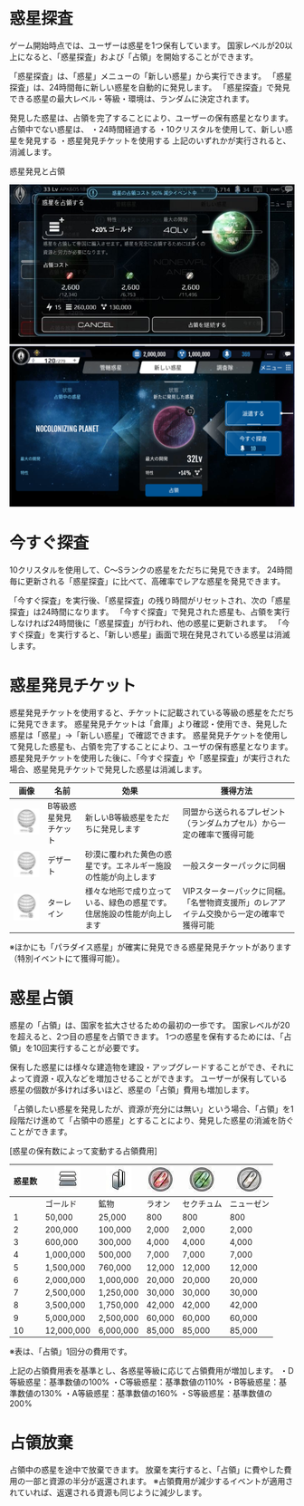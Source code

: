 # 惑星探査

ゲーム開始時点では、ユーザーは惑星を1つ保有しています。
国家レベルが20以上になると、「惑星探査」および「占領」を開始することができます。

「惑星探査」は、「惑星」メニューの「新しい惑星」から実行できます。
「惑星探査」は、24時間毎に新しい惑星を自動的に発見します。
「惑星探査」で発見できる惑星の最大レベル・等級・環境は、ランダムに決定されます。

発見した惑星は、占領を完了することにより、ユーザーの保有惑星となります。
占領中でない惑星は、
・24時間経過する
・10クリスタルを使用して、新しい惑星を発見する
・惑星発見チケットを使用する
上記のいずれかが実行されると、消滅します。

惑星発見と占領

![](_images/1432107636.jpg) ![](_images/9.png)

# 今すぐ探査
10クリスタルを使用して、C～Sランクの惑星をただちに発見できます。
24時間毎に更新される「惑星探査」に比べて、高確率でレアな惑星を発見できます。

「今すぐ探査」を実行後、「惑星探査」の残り時間がリセットされ、次の「惑星探査」は24時間になります。
「今すぐ探査」で発見された惑星も、占領を実行しなければ24時間後に「惑星探査」が行われ、他の惑星に更新されます。
「今すぐ探査」を実行すると、「新しい惑星」画面で現在発見されている惑星は消滅します。

# 惑星発見チケット

惑星発見チケットを使用すると、チケットに記載されている等級の惑星をただちに発見できます。
惑星発見チケットは「倉庫」より確認・使用でき、発見した惑星は「惑星」→「新しい惑星」で確認できます。
惑星発見チケットを使用して発見した惑星も、占領を完了することにより、ユーザの保有惑星となります。
惑星発見チケットを使用した後に、「今すぐ探査」や「惑星探査」が実行された場合、惑星発見チケットで発見した惑星は消滅します。

| 画像 |名前 | 効果 | 獲得方法 |
| --- | --- | --- | --- |
|![](_images/1431592919.jpg) | B等級惑星発見チケット | 新しいB等級惑星をただちに発見します | 同盟から送られるプレゼント（ランダムカプセル）から一定の確率で獲得可能 |
|![](_images/1431592945.jpg) | デザート | 砂漠に覆われた黄色の惑星です。エネルギー施設の性能が向上します | 	一般スターターパックに同梱 |
|![](_images/1431592966.jpg) | ターレイン | 様々な地形で成り立っている、緑色の惑星です。住居施設の性能が向上します | VIPスターターパックに同梱。「名誉物資支援所」のレアアイテム交換から一定の確率で獲得可能 |


※ほかにも「パラダイス惑星」が確実に発見できる惑星発見チケットがあります（特別イベントにて獲得可能）。


# 惑星占領
惑星の「占領」は、国家を拡大させるための最初の一歩です。
国家レベルが20を超えると、2つ目の惑星を占領できます。
1つの惑星を保有するためには、「占領」を10回実行することが必要です。

保有した惑星には様々な建造物を建設・アップグレードすることができ、それによって資源・収入などを増加させることができます。
ユーザーが保有している惑星の個数が多ければ多いほど、惑星の「占領」費用も増加します。

「占領したい惑星を発見したが、資源が充分には無い」という場合、「占領」を1段階だけ進めて「占領中の惑星」とすることにより、発見した惑星の消滅を防ぐことができます。

[惑星の保有数によって変動する占領費用]


| 惑星数 | ![](_images/1431593031.jpg) | ![](_images/1431593054.jpg) | ![](_images/1447823379.jpg) | ![](_images/1447823432.jpg) | ![](_images/1447823463.jpg) |
| --- | --- | --- | --- | --- | --- |
| |ゴールド | 鉱物 | ラオン | セクチュム | ニューゼン |
|1| 50,000 | 25,000 | 800 | 800 | 800|
|2| 200,000 | 100,000 | 2,000 | 2,000 | 2,000|
|3| 600,000 | 300,000 | 4,000 | 4,000 | 4,000|
|4| 1,000,000 | 500,000 | 7,000 | 7,000 | 7,000|
|5| 1,500,000 | 760,000 | 12,000 | 12,000 | 12,000|
|6| 2,000,000 | 1,000,000 | 20,000 | 20,000 | 20,000|
|7| 2,500,000 | 1,250,000 | 30,000 | 30,000 | 30,000|
|8| 3,500,000 | 1,750,000 | 42,000 | 42,000 | 42,000|
|9| 5,000,000 | 2,500,000 | 60,000 | 60,000 | 60,000|
|10| 12,000,000 | 6,000,000 | 85,000 | 85,000 | 85,000|

※表は、「占領」1回分の費用です。

上記の占領費用表を基準とし、各惑星等級に応じて占領費用が増加します。
・D等級惑星：基準数値の100%
・C等級惑星：基準数値の110%
・B等級惑星：基準数値の130%
・A等級惑星：基準数値の160%
・S等級惑星：基準数値の200%

# 占領放棄
占領中の惑星を途中で放棄できます。
放棄を実行すると、「占領」に費やした費用の一部と資源の半分が返還されます。
※占領費用が減少するイベントが適用されていれば、返還される資源も同じように減少します。